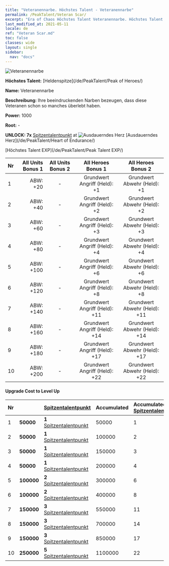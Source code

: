 ```yaml
---
title: "Veteranennarbe. Höchstes Talent - Veteranennarbe"
permalink: /PeakTalent/Veteran Scar/
excerpt: "Era of Chaos Höchstes Talent Veteranennarbe. Höchstes Talent Veteranennarbe. Veteranennarbe"
last_modified_at: 2021-05-11
locale: de
ref: "Veteran Scar.md"
toc: false
classes: wide
layout: single
sidebar:
  nav: "docs"
---
```


  ![Veteranennarbe](/images/pt/talent_1003.png)

  **Höchstes Talent:** [Heldenspitze](/de/PeakTalent/Peak of Heroes/)

  **Name:** Veteranennarbe

  **Beschreibung:** Ihre beeindruckenden Narben bezeugen, dass diese Veteranen schon so manches überlebt haben.

  **Power:** 1000

  **Root:** -

  **UNLOCK: 7x** [Spitzentalentpunkt](/ItemsDE/con_934/) at ![Ausdauerndes Herz](/images/pt/talent_1002.png) [Ausdauerndes Herz](/de/PeakTalent/Heart of Endurance/)

  [Höchstes Talent EXP](/de/PeakTalent/Peak Talent EXP/)

  | Nr | All Units Bonus 1 | All Units Bonus 2 | All Heroes Bonus 1 | All Heroes Bonus 2 |
  |:---|--------------:|:-------------:|:-------------:|:-------------:|
  | 1 | ABW: +20 | - | Grundwert Angriff (Held): +1 | Grundwert Abwehr (Held): +1 |
  | 2 | ABW: +40 | - | Grundwert Angriff (Held): +2 | Grundwert Abwehr (Held): +2 |
  | 3 | ABW: +60 | - | Grundwert Angriff (Held): +3 | Grundwert Abwehr (Held): +3 |
  | 4 | ABW: +80 | - | Grundwert Angriff (Held): +4 | Grundwert Abwehr (Held): +4 |
  | 5 | ABW: +100 | - | Grundwert Angriff (Held): +6 | Grundwert Abwehr (Held): +6 |
  | 6 | ABW: +120 | - | Grundwert Angriff (Held): +8 | Grundwert Abwehr (Held): +8 |
  | 7 | ABW: +140 | - | Grundwert Angriff (Held): +11 | Grundwert Abwehr (Held): +11 |
  | 8 | ABW: +160 | - | Grundwert Angriff (Held): +14 | Grundwert Abwehr (Held): +14 |
  | 9 | ABW: +180 | - | Grundwert Angriff (Held): +17 | Grundwert Abwehr (Held): +17 |
  | 10 | ABW: +200 | - | Grundwert Angriff (Held): +22 | Grundwert Abwehr (Held): +22 |


#### Upgrade Cost to Level Up

  | Nr | <i class="fas fa-coins"/> | [Spitzentalentpunkt](/ItemsDE/con_934/) | Accumulated <i class="fas fa-coins"/> | Accumulated [Spitzentalentpunkt](/ItemsDE/con_934/) |
  |:---|:--------------|:-------------|:-------------|:-------------|
  | 1 | **50000** | **1** [Spitzentalentpunkt](/ItemsDE/con_934/) | 50000 | 1 |
  | 2 | **50000** | **1** [Spitzentalentpunkt](/ItemsDE/con_934/) | 100000 | 2 |
  | 3 | **50000** | **1** [Spitzentalentpunkt](/ItemsDE/con_934/) | 150000 | 3 |
  | 4 | **50000** | **1** [Spitzentalentpunkt](/ItemsDE/con_934/) | 200000 | 4 |
  | 5 | **100000** | **2** [Spitzentalentpunkt](/ItemsDE/con_934/) | 300000 | 6 |
  | 6 | **100000** | **2** [Spitzentalentpunkt](/ItemsDE/con_934/) | 400000 | 8 |
  | 7 | **150000** | **3** [Spitzentalentpunkt](/ItemsDE/con_934/) | 550000 | 11 |
  | 8 | **150000** | **3** [Spitzentalentpunkt](/ItemsDE/con_934/) | 700000 | 14 |
  | 9 | **150000** | **3** [Spitzentalentpunkt](/ItemsDE/con_934/) | 850000 | 17 |
  | 10 | **250000** | **5** [Spitzentalentpunkt](/ItemsDE/con_934/) | 1100000 | 22 |
